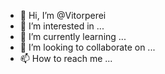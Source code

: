 - 👋 Hi, I’m @Vitorperei
- 👀 I’m interested in ...
- 🌱 I’m currently learning ...
- 💞️ I’m looking to collaborate on ...
- 📫 How to reach me ...

<!---
Vitorperei/Vitorperei is a ✨ special ✨ repository because its `README.md` (this file) appears on your GitHub profile.
You can click the Preview link to take a look at your changes.
--->
